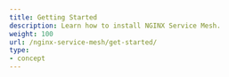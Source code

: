 ```yaml
---
title: Getting Started
description: Learn how to install NGINX Service Mesh.
weight: 100
url: /nginx-service-mesh/get-started/
type:
- concept
---
```


